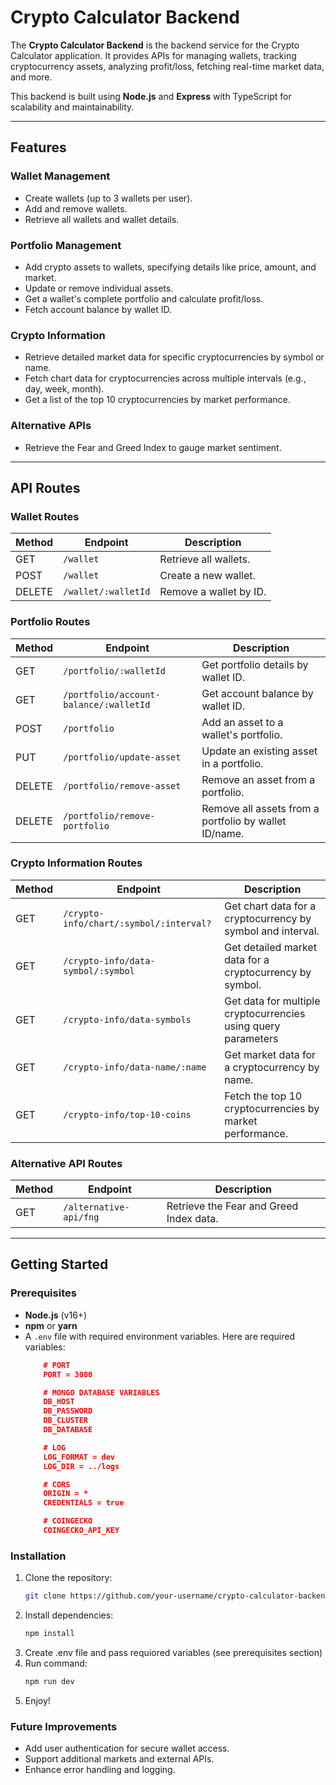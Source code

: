 # Crypto Calculator Backend

The **Crypto Calculator Backend** is the backend service for the Crypto Calculator application. It provides APIs for managing wallets, tracking cryptocurrency assets, analyzing profit/loss, fetching real-time market data, and more.

This backend is built using **Node.js** and **Express** with TypeScript for scalability and maintainability.

---

## Features

### Wallet Management
- Create wallets (up to 3 wallets per user).
- Add and remove wallets.
- Retrieve all wallets and wallet details.

### Portfolio Management
- Add crypto assets to wallets, specifying details like price, amount, and market.
- Update or remove individual assets.
- Get a wallet's complete portfolio and calculate profit/loss.
- Fetch account balance by wallet ID.

### Crypto Information
- Retrieve detailed market data for specific cryptocurrencies by symbol or name.
- Fetch chart data for cryptocurrencies across multiple intervals (e.g., day, week, month).
- Get a list of the top 10 cryptocurrencies by market performance.

### Alternative APIs
- Retrieve the Fear and Greed Index to gauge market sentiment.

---

## API Routes

### Wallet Routes
| Method | Endpoint              | Description                                  |
|--------|-----------------------|----------------------------------------------|
| GET    | `/wallet`             | Retrieve all wallets.                        |
| POST   | `/wallet`             | Create a new wallet.                         |
| DELETE | `/wallet/:walletId`   | Remove a wallet by ID.                       |

### Portfolio Routes
| Method  | Endpoint                     | Description                                          |
|---------|------------------------------|------------------------------------------------------|
| GET     | `/portfolio/:walletId`       | Get portfolio details by wallet ID.                  |
| GET     | `/portfolio/account-balance/:walletId` | Get account balance by wallet ID.          |
| POST    | `/portfolio`                 | Add an asset to a wallet's portfolio.                |
| PUT     | `/portfolio/update-asset`    | Update an existing asset in a portfolio.             |
| DELETE  | `/portfolio/remove-asset`    | Remove an asset from a portfolio.                    |
| DELETE  | `/portfolio/remove-portfolio`| Remove all assets from a portfolio by wallet ID/name.|

### Crypto Information Routes
| Method | Endpoint                                | Description                                                  |
|--------|-----------------------------------------|--------------------------------------------------------------|
| GET    | `/crypto-info/chart/:symbol/:interval?` | Get chart data for a cryptocurrency by symbol and interval.  |
| GET    | `/crypto-info/data-symbol/:symbol`      | Get detailed market data for a cryptocurrency by symbol.     |
| GET    | `/crypto-info/data-symbols`             | Get data for multiple cryptocurrencies using query parameters|
| GET    | `/crypto-info/data-name/:name`          | Get market data for a cryptocurrency by name.                |
| GET    | `/crypto-info/top-10-coins`             | Fetch the top 10 cryptocurrencies by market performance.     |

### Alternative API Routes
| Method | Endpoint                | Description                               |
|--------|-------------------------|-------------------------------------------|
| GET    | `/alternative-api/fng`  | Retrieve the Fear and Greed Index data.   |

---

## Getting Started

### Prerequisites
- **Node.js** (v16+)
- **npm** or **yarn**
- A `.env` file with required environment variables. Here are required variables:
    ```json
        # PORT
        PORT = 3000

        # MONGO DATABASE VARIABLES
        DB_HOST
        DB_PASSWORD
        DB_CLUSTER
        DB_DATABASE

        # LOG
        LOG_FORMAT = dev
        LOG_DIR = ../logs

        # CORS
        ORIGIN = *
        CREDENTIALS = true

        # COINGECKO
        COINGECKO_API_KEY
    ```

### Installation

1. Clone the repository:
   ```bash
   git clone https://github.com/your-username/crypto-calculator-backend.git
   ```
2. Install dependencies:
    ```bash
    npm install
    ```
3. Create .env file and pass requiored  variables  (see prerequisites section)
4. Run command:
    ```bash
    npm run dev
    ```
5. Enjoy!

### Future Improvements
- Add user authentication for secure wallet access.
- Support additional markets and external APIs.
- Enhance error handling and logging.